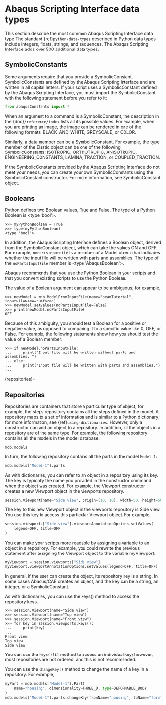 # Abaqus Scripting Interface data types

This section describe the most common Abaqus Scripting Interface data type The standard {ref}`python-data-types` described in Python data types include integers, floats, strings, and sequences. The Abaqus Scripting Interface adds over 500 additional data types.

## SymbolicConstants

Some arguments require that you provide a SymbolicConstant. SymbolicConstants are defined by the Abaqus Scripting Interface and are written in all capital letters. If your script uses a SymbolicConstant defined by the Abaqus Scripting Interface, you must import the SymbolicConstant with the following statement before you refer to it:

```python
from abaqusConstants import *
```

When an argument to a command is a SymbolicConstant, the description in the {doc}`/reference/index` lists all its possible values. For example, when you are printing an image, the image can be rendered in one of the following formats: BLACK_AND_WHITE, GREYSCALE, or COLOR.

Similarly, a data member can be a SymbolicConstant. For example, the type member of the Elastic object can be one of the following SymbolicConstants: ISOTROPIC, ORTHOTROPIC, ANISOTROPIC, ENGINEERING_CONSTANTS, LAMINA, TRACTION, or COUPLED_TRACTION.

If the SymbolicConstants provided by the Abaqus Scripting Interface do not meet your needs, you can create your own SymbolicConstants using the SymbolicConstant constructor. For more information, see SymbolicConstant object.

## Booleans

Python defines two Boolean values, True and False. The type of a Python Boolean is \<type 'bool'>.

```pycon
>>> myPythonBoolean = True
>>> type(myPythonBoolean)
<type 'bool'>
```

In addition, the Abaqus Scripting Interface defines a Boolean object, derived from the SymbolicConstant object, which can take the values ON and OFF. For example, `noPartsInputFile` is a member of a Model object that indicates whether the input file will be written with parts and assemblies. The type of the `noPartsInputFile` member is \<type 'AbaqusBoolean'>.

Abaqus recommends that you use the Python Boolean in your scripts and that you convert existing scripts to use the Python Boolean.

The value of a Boolean argument can appear to be ambiguous; for example,

```pycon
>>> newModel = mdb.ModelFromInputFile(name="beamTutorial", inputFileName="Deform")
>>> newModel.setValues(noPartsInputFile=False)
>>> print(newModel.noPartsInputFile)
OFF
```

Because of this ambiguity, you should test a Boolean for a positive or negative value, as opposed to comparing it to a specific value like 0, OFF, or False. For example, the following statements show how you should test the value of a Boolean member:

```pycon
>>> if newModel.noPartsInputFile:
...     print("Input file will be written without parts and assemblies. ")
... else:
...     print("Input file will be written with parts and assemblies.")
...
```

(repositories)=

## Repositories

Repositories are containers that store a particular type of object; for example, the steps repository contains all the steps defined in the model. A repository maps to a set of information and is similar to a Python dictionary; for more information, see {ref}`using-dictionaries`. However, only a constructor can add an object to a repository. In addition, all the objects in a repository are of the same type. For example, the following repository contains all the models in the model database:

```python
mdb.models
```

In turn, the following repository contains all the parts in the model `Model-1`:

```python
mdb.models["Model-1"].parts
```

As with dictionaries, you can refer to an object in a repository using its key. The key is typically the name you provided in the constructor command when the object was created. For example, the Viewport constructor creates a new Viewport object in the viewports repository.

```python
session.Viewport(name="Side view", origin=(10, 10), width=50, height=50)
```

The key to this new Viewport object in the viewports repository is Side view. You use this key to access this particular Viewport object. For example,

```python
session.viewports["Side view"].viewportAnnotationOptions.setValues(
    legend=OFF, title=OFF
)
```

You can make your scripts more readable by assigning a variable to an object in a repository. For example, you could rewrite the previous statement after assigning the Viewport object to the variable myViewport:

```python
myViewport = session.viewports["Side view"]
myViewport.viewportAnnotationOptions.setValues(legend=OFF, title=OFF)
```

In general, if the user can create the object, its repository key is a string. In some cases Abaqus/CAE creates an object, and the key can be a string, an integer, or a SymbolicConstant.

As with dictionaries, you can use the keys() method to access the repository keys.

```pycon
>>> session.Viewport(name="Side view")
>>> session.Viewport(name="Top view")
>>> session.Viewport(name="Front view")
>>> for key in session.viewports.keys():
...     print(key)
...
Front view
Top view
Side view
```

You can use the `keys()[i]` method to access an individual key; however, most repositories are not ordered, and this is not recommended.

You can use the `changeKey()` method to change the name of a key in a repository. For example,

```python
myPart = mdb.models["Model-1"].Part(
    name="housing", dimensionality=THREE_D, type=DEFORMABLE_BODY
)
mdb.models["Model-1"].parts.changeKey(fromName="housing", toName="form")
```
